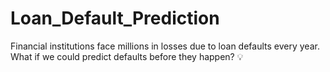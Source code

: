 # Loan_Default_Prediction
Financial institutions face millions in losses due to loan defaults every year. What if we could predict defaults before they happen? 💡
